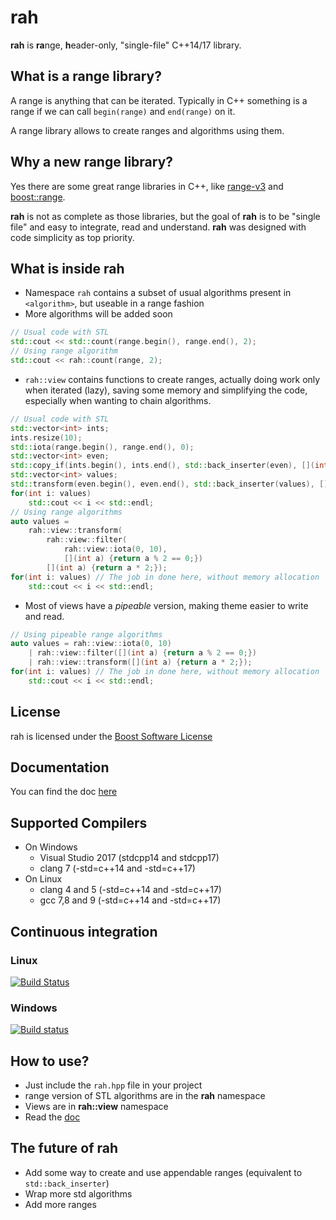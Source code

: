 # rah
**rah** is **ra**nge, **h**eader-only, "single-file" C++14/17 library.
## What is a range library?
A range is anything that can be iterated. Typically in C++ something is a range if we can call `begin(range)` and `end(range)` on it.

A range library allows to create ranges and algorithms using them.
## Why a new range library?
Yes there are some great range libraries in C++, like [range-v3](https://github.com/ericniebler/range-v3) and [boost::range](http://www.boost.org/doc/libs/1_70_0/libs/range).

**rah** is not as complete as those libraries, but the goal of **rah** is to be "single file" and easy to integrate, read and understand. **rah** was designed with code simplicity as top priority.
## What is inside rah
- Namespace `rah` contains a subset of usual algorithms present in `<algorithm>`, but useable in a range fashion
- More algorithms will be added soon
```cpp
// Usual code with STL
std::cout << std::count(range.begin(), range.end(), 2);
// Using range algorithm
std::cout << rah::count(range, 2);
```
- `rah::view` contains functions to create ranges, actually doing work only when iterated (lazy), saving some memory and simplifying the code, especially when wanting to chain algorithms.
```cpp
// Usual code with STL
std::vector<int> ints;
ints.resize(10);
std::iota(range.begin(), range.end(), 0);
std::vector<int> even;
std::copy_if(ints.begin(), ints.end(), std::back_inserter(even), [](int a) {return a % 2 == 0;});
std::vector<int> values;
std::transform(even.begin(), even.end(), std::back_inserter(values), [](int a) {return a * 2;});
for(int i: values)
    std::cout << i << std::endl;
// Using range algorithms
auto values = 
    rah::view::transform(
        rah::view::filter(
            rah::view::iota(0, 10), 
            [](int a) {return a % 2 == 0;})
        [](int a) {return a * 2;});
for(int i: values) // The job in done here, without memory allocation
    std::cout << i << std::endl;
```
- Most of views have a *pipeable* version, making theme easier to write and read.
```cpp
// Using pipeable range algorithms
auto values = rah::view::iota(0, 10)
    | rah::view::filter([](int a) {return a % 2 == 0;}) 
    | rah::view::transform([](int a) {return a * 2;});
for(int i: values) // The job in done here, without memory allocation
    std::cout << i << std::endl;
``` 
## License
rah is licensed under the [Boost Software License](http://www.boost.org/LICENSE_1_0.txt)
## Documentation
You can find the doc [here](https://lhamot.github.io/rah/html/index.html)
## Supported Compilers
- On Windows
  - Visual Studio 2017 (stdcpp14 and stdcpp17)
  - clang 7 (-std=c++14 and -std=c++17)
- On Linux
  - clang 4 and 5 (-std=c++14 and -std=c++17)
  - gcc 7,8 and 9 (-std=c++14 and -std=c++17)
## Continuous integration
### Linux
[![Build Status](https://travis-ci.org/lhamot/rah.svg?branch=master)](https://travis-ci.org/lhamot/rah)
### Windows
[![Build status](https://ci.appveyor.com/api/projects/status/kn9yeci2isl6njla/branch/master?svg=true)](https://ci.appveyor.com/project/lhamot/rah/branch/master)
## How to use?
- Just include the `rah.hpp` file in your project
- range version of STL algorithms are in the **rah** namespace
- Views are in **rah::view** namespace
- Read the [doc](https://lhamot.github.io/rah/html/index.html)
## The future of **rah**
- Add some way to create and use appendable ranges (equivalent to `std::back_inserter`)
- Wrap more std algorithms
- Add more ranges
